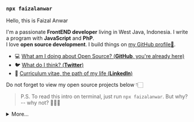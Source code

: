 <!-- &nbsp; ![](https://visitor-badge.glitch.me/badge?page_id=faizalanwar.faizalanwar) -->

### `npx faizalanwar`


Hello, this is Faizal Anwar

I'm a passionate **FrontEND developer** living in West Java, Indonesia.  I write a program  with **JavaScript** and **PhP**.  
I love **open source development**.  I build things on [my GitHub profile🚶](https://github.com/faizalanwar).

  
- 💻  [What am I doing about Open Source? (**GitHub**, you're already here)](https://github.com/faizalanwar)
- 🐦  [What do I think? (**Twitter**)](https://twitter.com/fzlanwr)
- 🏹  [Curriculum vitae, the path of my life (**LinkedIn**)](https://linkedin.com/in/faizalanwar)


Do not forget to view my open source projects below 👇🏻

> P.S. To read this intro on terminal, just run `npx faizalanwar`. But why? -- why not? 🤷🏻‍♂️

<details>
  <summary>More...</summary>
 <p>
  <img height="180em" src="https://github-readme-stats.vercel.app/api?username=faizalanwar&count_private=true&show_icons=true&include_all_commits=true&hide_border=true" alt="faizalanwar's github stats" />
  <img height="180em" src="https://github-readme-stats.vercel.app/api/top-langs/?username=faizalanwar&layout=compact&hide_border=true"/>
</p>
<!--   <img height="180em" src="https://github-readme-streak-stats.herokuapp.com/?user=faizalanwar&hide_border=true"/> -->
  
  
</details>
